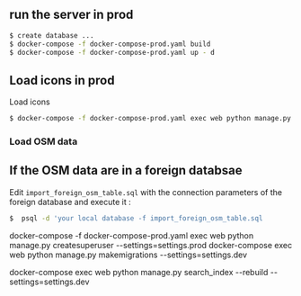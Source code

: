 ## run the server in prod
```sh
$ create database ...
$ docker-compose -f docker-compose-prod.yaml build
$ docker-compose -f docker-compose-prod.yaml up - d
```
## Load icons in prod 
Load icons
```sh
$ docker-compose -f docker-compose-prod.yaml exec web python manage.py loaddata --settings=settings.prod  seed/icon.json
```

### Load OSM data
## If the OSM data  are in a foreign databsae

Edit `import_foreign_osm_table.sql` with the connection parameters of the foreign database and execute it :

```sh
$  psql -d 'your local database -f import_foreign_osm_table.sql 
```
docker-compose -f docker-compose-prod.yaml exec web python manage.py createsuperuser --settings=settings.prod
docker-compose  exec web python manage.py makemigrations --settings=settings.dev

docker-compose  exec web python manage.py search_index --rebuild --settings=settings.dev
